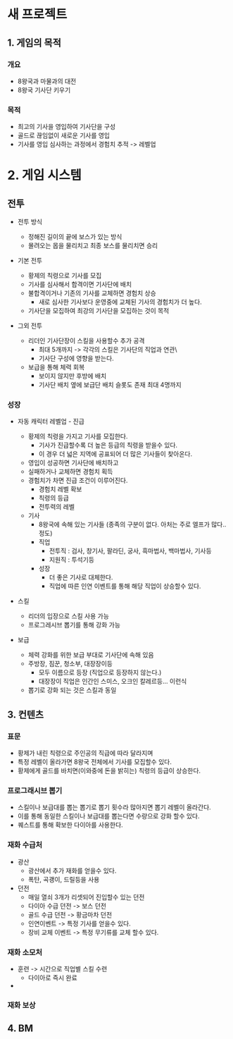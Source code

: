 # 새 프로젝트
## 1. 게임의 목적
### 개요
- 8왕국과 마물과의 대전
- 8왕국 기사단 키우기
 
### 목적
- 최고의 기사을 영입하여 기사단을 구성
- 골드로 끊임없이 새로운 기사를 영입 
- 기사를 영입 심사하는 과정에서 경험치 추적 -> 레벨업
 
# 2. 게임 시스템
## 전투
- 전투 방식
  - 정해진 길이의 끝에 보스가 있는 방식
  - 몰려오는 몹을 물리치고 최종 보스를 물리치면 승리   

- 기본 전투
  - 황제의 칙령으로 기사를 모집
  - 기사를 심사해서 합격이면 기사단에 배치
  - 불합격이거나 기존의 기사를 교체하면 경험치 상승
    - 새로 심사한 기사보다 운영중에 교체된 기사의 경험치가 더 높다.  
  - 기사단을 모집하여 최강의 기사단을 모집하는 것이 목적

- 그외 전투
  - 리더인 기사단장이 스킬을 사용할수 추가 공격 
    - 최대 5개까지 -> 각각의 스킬은 기사단의 직업과 연관\
    - 기사단 구성에 영향을 받는다.
  - 보급을 통해 체력 회복
    - 보이지 않지만 후방에 배치
    - 기사단 배치 옆에 보급단 배치 슬롯도 존재 최대 4명까지  

### 성장
- 자동 캐릭터 레벨업 - 진급
  - 황제의 칙령을 가지고 기사를 모집한다.
    - 기사가 진급할수록 더 높은 등급의 칙령을 받을수 있다.
    - 이 경우 더 넓은 지역에 공표되어 더 많은 기사들이 찾아온다. 
  - 영입이 성공하면 기사단에 배치하고
  - 실패하거나 교체하면 경험치 획득  
  - 경험치가 차면 진급 조건이 이루어진다.
    - 경험치 레벨 확보
    - 칙령의 등급
    - 전투력의 레벨  
  - 기사
    - 8왕국에 속해 있는 기사들 (종족의 구분이 없다. 아처는 주로 엘프가 많다.. 정도)
    - 직업
      - 전투직 : 검사, 창기사, 팔라딘, 궁사, 흑마법사, 백마법사, 기사등
      - 지원직 : 투석기등   
    - 성장
      - 더 좋은 기사로 대체한다.
      - 직업에 따른 인연 이벤트를 통해 해당 직업이 상승할수 있다. 
- 스킬
  - 리더의 입장으로 스킬 사용 가능
  - 프로그레시브 뽑기를 통해 강화 가능 

- 보급
  - 체력 강화를 위한 보급 부대로 기사단에 속해 있음
  - 주방장, 짐꾼, 청소부, 대장장이등
    - 모두 이름으로 등장 (직업으로 등장하지 않는다.)
    - 대장장이 직업은 인간인 스미스, 오크인 칼레르등... 이런식 
  - 뽑기로 강화 되는 것은 스킬과 동일   

## 3. 컨텐츠
### 표문
- 황제가 내린 칙령으로 주인공의 직급에 따라 달라지며
- 특정 레벨이 올라가면 8왕국 전체에서 기사를 모집할수 있다.
- 황제에게 골드를 바치면(이와중에 돈을 밝히는) 칙령의 등급이 상승한다. 

### 프로그래시브 뽑기
- 스킬이나 보급대를 뽑는 뽑기로 뽑기 횟수라 많아지면 뽑기 레벨이 올라간다.
- 이를 통해 동일한 스킬이나 보급대를 뽑는다면 수량으로 강화 할수 있다. 
- 퀘스트를 통해 확보한 다이아를 사용한다. 

### 재화 수급처
- 광산
  - 광산에서 추가 재화를 얻을수 있다.
  - 폭탄, 곡괭이, 드릴등을 사용 
- 던전
  - 매일 열쇠 3개가 리셋되어 진입할수 있는 던전
  - 다이아 수급 던전 -> 보스 던전 
  - 골드 수급 던전 -> 황금마차 던전
  - 인연이벤트 -> 특정 기사를 얻을수 있다.
  - 장비 교체 이벤트 -> 특정 무기류를 교체 할수 있다.
 
### 재화 소모처
- 훈련 -> 시간으로 직업별 스킬 수련
  - 다이아로 즉시 완료 
- 
### 재화 보상

## 4. BM
